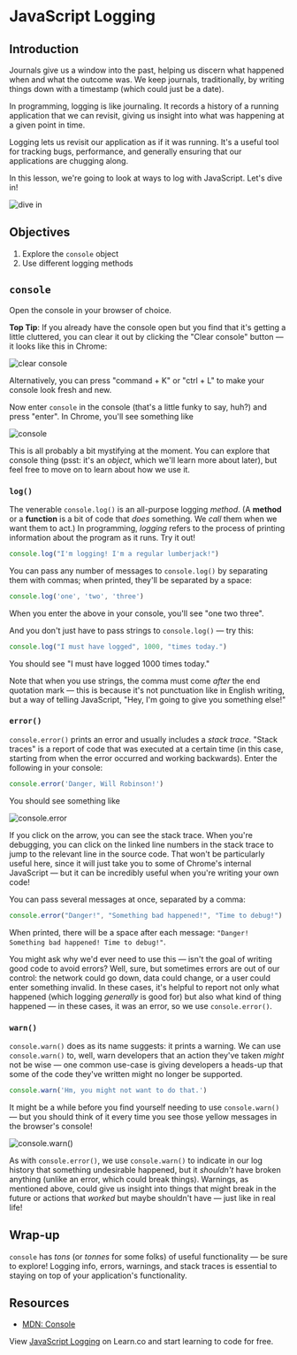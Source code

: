 # JavaScript Logging

## Introduction

Journals give us a window into the past, helping us discern what happened when and what the outcome was. We keep journals, traditionally, by writing things down with a timestamp (which could just be a date).

In programming, logging is like journaling. It records a history of a running application that we can revisit, giving us insight into what was happening at a given point in time.

Logging lets us revisit our application as if it was running. It's a useful tool for tracking bugs, performance, and generally ensuring that our applications are chugging along.

In this lesson, we're going to look at ways to log with JavaScript. Let's dive in!

![dive in](http://i.giphy.com/LlPGmmhr0GcKs.gif)

## Objectives

1. Explore the `console` object
2. Use different logging methods

## `console`

Open the console in your browser of choice.

**Top Tip**: If you already have the console open but you find that it's getting a little cluttered, you can clear it out by clicking the "Clear console" button — it looks like this in Chrome:

![clear console](https://curriculum-content.s3.amazonaws.com/skills-based-js/clear_console.png)

Alternatively, you can press "command + K" or "ctrl + L" to make your console look fresh and new.

Now enter `console` in the console (that's a little funky to say, huh?) and press "enter". In Chrome, you'll see something like

![console](https://curriculum-content.s3.amazonaws.com/skills-based-js/console.png)

This is all probably a bit mystifying at the moment. You can explore that console thing (psst: it's an _object_, which we'll learn more about later), but feel free to move on to learn about how we use it.

### `log()`

The venerable `console.log()` is an all-purpose logging _method_. (A **method** or a **function** is a bit of code that _does_ something. We _call_ them when we want them to act.) In programming, _logging_ refers to the process of printing information about the program as it runs. Try it out!

``` javascript
console.log("I'm logging! I'm a regular lumberjack!")
```

You can pass any number of messages to `console.log()` by separating them with commas; when printed, they'll be separated by a space:

``` javascript
console.log('one', 'two', 'three')
```

When you enter the above in your console, you'll see "one two three".

And you don't just have to pass strings to `console.log()` — try this:

``` javascript
console.log("I must have logged", 1000, "times today.")
```

You should see "I must have logged 1000 times today."

Note that when you use strings, the comma must come _after_ the end quotation mark — this is because it's not punctuation like in English writing, but a way of telling JavaScript, "Hey, I'm going to give you something else!"

### `error()`

`console.error()` prints an error and usually includes a _stack trace_. "Stack traces" is a report of code that was executed at a certain time (in this case, starting from when the error occurred and working backwards). Enter the following in your console:

``` javascript
console.error('Danger, Will Robinson!')
```

You should see something like

![console.error](https://curriculum-content.s3.amazonaws.com/skills-based-js/console_error.png)

If you click on the arrow, you can see the stack trace. When you're debugging, you can click on the linked line numbers in the stack trace to jump to the relevant line in the source code. That won't be particularly useful here, since it will just take you to some of Chrome's internal JavaScript — but it can be incredibly useful when you're writing your own code!

You can pass several messages at once, separated by a comma:

``` javascript
console.error("Danger!", "Something bad happened!", "Time to debug!")
```

When printed, there will be a space after each message: `"Danger! Something bad happened! Time to debug!"`.

You might ask why we'd ever need to use this — isn't the goal of writing good code to avoid errors? Well, sure, but sometimes errors are out of our control: the network could go down, data could change, or a user could enter something invalid. In these cases, it's helpful to report not only what happened (which logging _generally_ is good for) but also what kind of thing happened — in these cases, it was an error, so we use `console.error()`.

### `warn()`

`console.warn()` does as its name suggests: it prints a warning. We can use `console.warn()` to, well, warn developers that an action they've taken _might_ not be wise — one common use-case is giving developers a heads-up that some of the code they've written might no longer be supported.

``` javascript
console.warn('Hm, you might not want to do that.')
```

It might be a while before you find yourself needing to use `console.warn()` — but you should think of it every time you see those yellow messages in the browser's console!

![console.warn()](https://curriculum-content.s3.amazonaws.com/skills-based-js/console_warn.png)

As with `console.error()`, we use `console.warn()` to indicate in our log history that something undesirable happened, but it _shouldn't_ have broken anything (unlike an error, which could break things). Warnings, as mentioned above, could give us insight into things that might break in the future or actions that _worked_ but maybe shouldn't have — just like in real life!

## Wrap-up

`console` has _tons_ (or _tonnes_ for some folks) of useful functionality — be sure to explore! Logging info, errors, warnings, and stack traces is essential to staying on top of your application's functionality.

## Resources

- [MDN: Console](https://developer.mozilla.org/en-US/docs/Web/API/Console)

<p class='util--hide'>View <a href='https://learn.co/lessons/javascript-logging'>JavaScript Logging</a> on Learn.co and start learning to code for free.</p>
